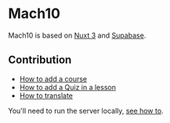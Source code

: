 # Mach10

Mach10 is based on [Nuxt 3](https://nuxt.com/docs/getting-started/introduction) and [Supabase](https://supabase.com/docs).

## Contribution

- [How to add a course](./HOW_TO_ADD_COURSE.md)
- [How to add a Quiz in a lesson](./HOW_TO_ADD_QUIZ.md)
- [How to translate](./HOW_TO_TRANSLATE.md)

You'll need to run the server locally, [see how to](./DEVELOPERS.md).